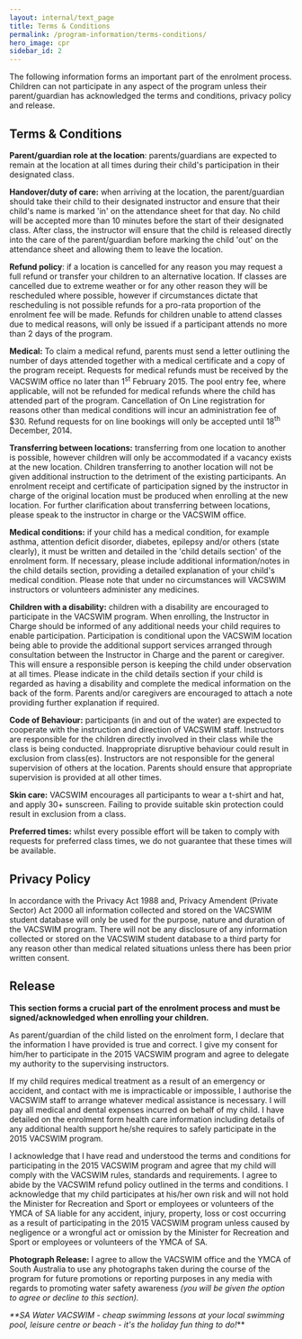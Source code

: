```yaml
---
layout: internal/text_page
title: Terms & Conditions
permalink: /program-information/terms-conditions/
hero_image: cpr
sidebar_id: 2
---
```


The following information forms an important part of
the enrolment process. Children can not participate in
any aspect of the program unless
their parent/guardian has acknowledged the terms and
conditions, privacy policy and release.

## Terms &amp; Conditions

**Parent/guardian role at the location**:
parents/guardians are expected to remain at the location at all
times during their child's participation in their designated
class.

**Handover/duty of care:** when arriving at the
location, the parent/guardian should take their child to their
designated instructor and ensure that their child's name is marked
'in' on the attendance sheet for that day. No child will be
accepted more than 10 minutes before the start of their designated
class. After class, the instructor will ensure that the child is
released directly into the care of the parent/guardian before
marking the child 'out' on the attendance sheet and allowing them
to leave the location.

**Refund policy**: if a location is cancelled for
any reason you may request a full refund or transfer your children
to an alternative location. If classes are cancelled due to extreme
weather or for any other reason they will be rescheduled where
possible, however if circumstances dictate that rescheduling is not
possible refunds for a pro-rata proportion of the enrolment fee
will be made. Refunds for children unable to attend classes due to
medical reasons, will only be issued if a participant attends no
more than 2 days of the program.

**Medical:** To claim a medical refund, parents
must send a letter outlining the number of days attended together
with a medical certificate and a copy of the program receipt.
Requests for medical refunds must be received by the VACSWIM office
no later than 1<sup>st</sup> February 2015. The pool entry fee,
where applicable, will not be refunded for medical refunds where
the child has attended part of the program. Cancellation of On Line
registration for reasons other than medical conditions will incur
an administration fee of $30.  Refund requests for on line
bookings will only be accepted until 18<sup>th</sup> December,
2014.

**Transferring between locations:** transferring
from one location to another is possible, however children will
only be accommodated if a vacancy exists at the new location.
Children transferring to another location will not be given
additional instruction to the detriment of the existing
participants. An enrolment receipt and certificate of participation
signed by the instructor in charge of the original location must be
produced when enrolling at the new location. For further
clarification about transferring between locations, please speak to
the instructor in charge or the VACSWIM office.

**Medical conditions:** if your child has a medical
condition, for example asthma, attention deficit disorder,
diabetes, epilepsy and/or others (state clearly), it must
be written and detailed in the 'child details section' of the
enrolment form. If necessary, please include additional
information/notes in the child details section, providing a
detailed explanation of your child's medical condition. Please
note that under no circumstances will VACSWIM instructors or
volunteers administer any medicines.

**Children with a disability:** children with a
disability are encouraged to participate in the VACSWIM program.
When enrolling, the Instructor in Charge should be informed of any
additional needs your child requires to enable participation.
Participation is conditional upon the VACSWIM location being able
to provide the additional support services arranged through
consultation between the Instructor in Charge and the parent or
caregiver. This will ensure a responsible person is keeping the
child under observation at all times. Please indicate in the
child details section if your child is regarded as having a
disability and complete the medical information on the back of the
form. Parents and/or caregivers are encouraged to attach a
note providing further explanation if required.

**Code of Behaviour:** participants (in and out of
the water) are expected to cooperate with the instruction and
direction of VACSWIM staff. Instructors are responsible for the
children directly involved in their class while the class is being
conducted. Inappropriate disruptive behaviour could result in
exclusion from class(es). Instructors are not responsible for the
general supervision of others at the location. Parents should
ensure that appropriate supervision is provided at all other
times.

**Skin care:** VACSWIM encourages all participants
to wear a t-shirt and hat, and apply 30+ sunscreen. Failing to
provide suitable skin protection could result in exclusion from a
class.

**Preferred times:** whilst every possible effort
will be taken to comply with requests for preferred class times, we
do not guarantee that these times will be available.

## Privacy Policy

In accordance with the Privacy Act 1988 and, Privacy
Amendent (Private Sector) Act 2000 all information collected
and stored on the VACSWIM student database will only be used for
the purpose, nature and duration of the VACSWIM program. There will
not be any disclosure of any information collected or stored on the
VACSWIM student database to a third party for any reason other than
medical related situations unless there has been prior written
consent.

## Release

**This section forms a crucial part of the enrolment
process and must be signed/acknowledged when enrolling your
children.**

As parent/guardian of the child listed on the enrolment form, I
declare that the information I have provided is true and correct. I
give my consent for him/her to participate in the 2015 VACSWIM
program and agree to delegate my authority to the supervising
instructors.

If my child requires medical treatment as a result of an
emergency or accident, and contact with me is impracticable or
impossible, I authorise the VACSWIM staff to arrange whatever
medical assistance is necessary. I will pay all medical and dental
expenses incurred on behalf of my child. I have detailed on the
enrolment form health care information including details of any
additional health support he/she requires to safely participate in
the 2015 VACSWIM program.

I acknowledge that I have read and understood the terms and
conditions for participating in the 2015 VACSWIM program and
agree that my child will comply with the VACSWIM rules, standards
and requirements. I agree to abide by the VACSWIM refund policy
outlined in the terms and conditions. I acknowledge that my child
participates at his/her own risk and will not hold the Minister for
Recreation and Sport or employees or volunteers of the YMCA of
SA liable for any accident, injury, property, loss or cost
occurring as a result of participating in the 2015 VACSWIM program
unless caused by negligence or a wrongful act or omission by the
Minister for Recreation and Sport or employees or
volunteers of the YMCA of SA.

**Photograph Release:** I agree to allow the
VACSWIM office and the YMCA of South Australia to use any
photographs taken during the course of the program for future
promotions or reporting purposes in any media with regards to
promoting water safety awareness _(you will be given the option
to agree or decline to this section)._


_**SA Water VACSWIM - cheap swimming
lessons at your local swimming pool, leisure centre or beach - it's the holiday fun thing to do!_**